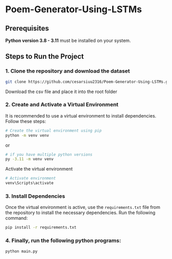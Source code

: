 # **Poem-Generator-Using-LSTMs**

## **Prerequisites**
**Python version 3.8 - 3.11** must be installed on your system.

## **Steps to Run the Project**

### 1. Clone the repository and download the dataset

```bash
git clone https://github.com/cesarsiuu2316/Poem-Generator-Using-LSTMs.git
```
Download the csv file []() and place it into the root folder

### 2. Create and Activate a Virtual Environment
It is recommended to use a virtual environment to install dependencies. Follow these steps:

```bash
# Create the virtual environment using pip
python -m venv venv
```
or

```bash
# if you have multiple python versions
py -3.11 -m venv venv
```

Activate the virtual environment
```bash
# Activate environment
venv\Scripts\activate
```

### 3. **Install Dependencies**
Once the virtual environment is active, use the `requirements.txt` file from the repository to install the necessary dependencies. Run the following command:

```bash
pip install -r requirements.txt
```

### 4. Finally, run the following python programs:

```bash
python main.py
```